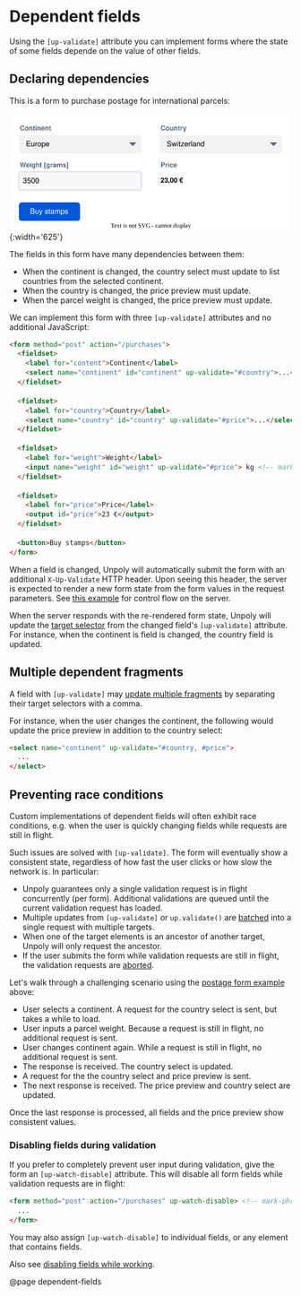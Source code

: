 Dependent fields
================

Using the `[up-validate]` attribute you can implement forms where the state of some fields
depende on the value of other fields.  

Declaring dependencies
----------------------

This is a form to purchase postage for international parcels: 

![A form with many dependent fields](images/form-with-dependent-fields.svg){:width='625'}

The fields in this form have many dependencies between them:

- When the continent is changed, the country select must update to list countries from the selected continent.
- When the country is changed, the price preview must update.
- When the parcel weight is changed, the price preview must update.

We can implement this form with three `[up-validate]` attributes and no additional JavaScript:

```html
<form method="post" action="/purchases">
  <fieldset>
    <label for="content">Continent</label>
    <select name="continent" id="continent" up-validate="#country">...</select> <!-- mark-phrase "up-validate" -->
  </fieldset>
  
  <fieldset>
    <label for="country">Country</label>
    <select name="country" id="country" up-validate="#price">...</select> <!-- mark-phrase "up-validate" -->
  </fieldset>
  
  <fieldset>
    <label for="weight">Weight</label>
    <input name="weight" id="weight" up-validate="#price"> kg <!-- mark-phrase "up-validate" -->
  </fieldset>
  
  <fieldset>
    <label for="price">Price</label>
    <output id="price">23 €</output>
  </fieldset>

  <button>Buy stamps</button>
</form>
```

When a field is changed, Unpoly will automatically submit the form with an additional `X-Up-Validate`
HTTP header. Upon seeing this header, the server is expected to render a new form state from the
form values in the request parameters. See [this example](/up-validate#example) for control flow on the server.

When the server responds with the re-rendered form state, Unpoly will update the
[target selector](/targeting-fragments) from the changed field's `[up-validate]` attribute.
For instance, when the continent is field is changed, the country field is updated.


Multiple dependent fragments
-------------------------------------

A field with `[up-validate]` may [update multiple fragments](/targeting-fragments#updating-multiple-fragments)
by separating their target selectors with a comma.

For instance, when the user changes the continent, the following would update the price preview
in addition to the country select:

```html
<select name="continent" up-validate="#country, #price">
  ...
</select>
```

Preventing race conditions
--------------------------

Custom implementations of dependent fields will often exhibit race conditions, e.g. when the user
is quickly changing fields while requests are still in flight.

Such issues are solved with `[up-validate]`. The form will eventually show a consistent state,
regardless of how fast the user clicks or how slow the network is. In particular:

- Unpoly guarantees only a single validation request is in flight concurrently (per form).
  Additional validations are queued until the current validation request has loaded.
- Multiple updates from `[up-validate]` or `up.validate()`
  are [batched](/up.validate#batching) into a single request with multiple targets.
- When one of the target elements is an ancestor of another target, Unpoly will only request the ancestor.
- If the user submits the form while validation requests are still in flight,
  the validation requests are [aborted](/aborting-requests).

Let's walk through a challenging scenario using the [postage form example](/#declaring-dependencies) above:

- User selects a continent. A request for the country select is sent, but takes a while to load.
- User inputs a parcel weight. Because a request is still in flight, no additional request is sent.
- User changes continent again. While a request is still in flight, no additional request is sent.
- The response is received. The country select is updated.
- A request for the the country select and price preview is sent.
- The next response is received. The price preview and country select are updated.

Once the last response is processed, all fields and the price preview show consistent values.

### Disabling fields during validation

If you prefer to completely prevent user input during validation, give the form an
`[up-watch-disable]` attribute. This will disable all form fields while validation requests are in flight: 

```html
<form method="post" action="/purchases" up-watch-disable> <!-- mark-phrase "up-watch-disable" -->
  ...
</form>
```

You may also assign `[up-watch-disable]` to individual fields, or any element that contains fields.

Also see [disabling fields while working](/watch-options#disabling-fields-while-working).

@page dependent-fields
